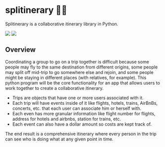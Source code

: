 # splitinerary 📝🛫

Splitinerary is a collaborative itinerary library in Python.

[![](https://img.shields.io/github/license/el3030/splitinerary)](https://opensource.org/license/mit/)
[![](https://img.shields.io/github/issues/el3030/splitinerary)](https://github.com/el3030/splitinerary/issues)


## Overview

Coordinating a group to go on a trip together is difficult because some people may fly to the same destination from different origins, some people may split off mid-trip to go somewhere else and rejoin, and some people might be staying in different places (with relatives, for example). This python program will be the core functionality for an app that allows users to work together to create a collaborative itinerary.

- Trips are objects that have one or more users associated with it.
- Each trip will have events inside of it like flights, hotels, trains, AirBnBs, concerts, etc. that each user can associate him or herself with.
- Each even has more granular information like flight number for flights, address for hotels and airbnbs, station for trains, etc.  
- Each event can also have a dollar amount so costs are kept track of.

The end result is a comprehensive itinerary where every person in the trip can see who is doing what at any given point in time.

